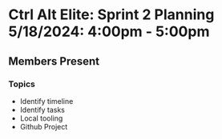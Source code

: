 # Ctrl Alt Elite: Sprint 2 Planning <br> 5/18/2024: 4:00pm - 5:00pm

## Members Present



### Topics

- Identify timeline
- Identify tasks
- Local tooling
- Github Project
